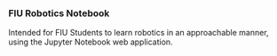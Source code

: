 ### FIU Robotics Notebook

Intended for FIU Students to learn robotics in an approachable manner, 
using the Jupyter Notebook web application.

